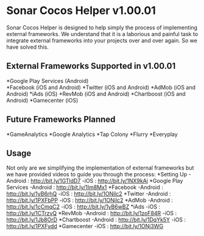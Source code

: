# Sonar Cocos Helper v1.00.01

Sonar Cocos Helper is designed to help simply the process of implementing external frameworks. We understand that it is a laborious and painful task to integrate external frameworks into your projects over and over again. So we have solved this.

External Frameworks Supported in v1.00.01
------------------------------------------
*Google Play Services (Android)<br />
*Facebook (iOS and Android)
*Twitter (iOS and Android)
*AdMob (iOS and Android)
*iAds (iOS)
*RevMob (iOS and Android)
*Chartboost (iOS and Android)
*Gamecenter (iOS)

Future Frameworks Planned
------------------------------------------
*GameAnalytics
*Google Analytics
*Tap Colony
*Flurry
*Everyplay

Usage
------------------------------------------
Not only are we simplifying the implementation of external frameworks but we have provided videos to guide you through the process:
*Setting Up
	-Android : http://bit.ly/1GTldD7
	-iOS : http://bit.ly/1NX9kAj
*Google Play Services
	-Android : http://bit.ly/1Im8Mx1
*Facebook
	-Android : http://bit.ly/1yB6rhQ
	-iOS : http://bit.ly/1ONilc2
*Twitter
	-Android : http://bit.ly/1PXFbPP
	-iOS : http://bit.ly/1ONilc2
*AdMob
	-Android : http://bit.ly/1cCmqC2
	-iOS : http://bit.ly/1yB6wBZ
*iAds
	-iOS : http://bit.ly/1CTrzvQ
*RevMob
	-Android : http://bit.ly/1zoF84R
	-iOS : http://bit.ly/1Jb8OrD
*Chartboost
	-Android : http://bit.ly/1DqYk5Y
	-iOS : http://bit.ly/1PXFydd
*Gamecenter
	-iOS : http://bit.ly/1ONj3WG
